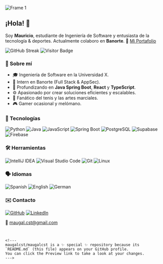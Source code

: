 ![Frame 1](https://github.com/maugalcst/maugalcst/assets/129212900/1a04297d-d69a-43d4-8f40-41192da7bd10)
## ¡Hola! 👋

Soy **Mauricio**, estudiante de Ingeniería de Software y entusiasta de la tecnología & deportes. Actualmente colaboro en **Banorte**.
🔗 [Mi Portafolio](https://im-maugallegos.netlify.app/)

<!-- Widgets -->
![GitHub Streak](https://github-readme-streak-stats.herokuapp.com/?user=maugalcst&theme=dark&hide_border=true)
![Visitor Badge](https://visitor-badge.laobi.icu/badge?page_id=maugalcst.maugalcst)

### 📝 Sobre mí

- 🎓 Ingeniería de Software en la Universidad X.
- 💼 Intern en Banorte (Full Stack & AppSec).
- 🌱 Profundizando en **Java Spring Boot**, **React** y **TypeScript**.
- ⚙️ Apasionado por crear soluciones eficientes y escalables.
- 🎾 Fanático del tenis y las artes marciales.
- 🎮 Gamer ocasional y melómano.

### 🚀 Tecnologías

![Python](https://img.shields.io/badge/Python-3776AB?style=for-the-badge&logo=python&logoColor=white)
![Java](https://img.shields.io/badge/Java-007396?style=for-the-badge&logo=java&logoColor=white)
![JavaScript](https://img.shields.io/badge/JavaScript-F7DF1E?style=for-the-badge&logo=javascript&logoColor=black)
![Spring Boot](https://img.shields.io/badge/Spring_Boot-6DB33F?style=for-the-badge&logo=springboot&logoColor=white)
![PostgreSQL](https://img.shields.io/badge/PostgreSQL-316192?style=for-the-badge&logo=postgresql&logoColor=white)
![Supabase](https://img.shields.io/badge/Supabase-3ECF8E?style=for-the-badge&logo=supabase&logoColor=white)
![Firebase](https://img.shields.io/badge/Firebase-FFA611?style=for-the-badge&logo=firebase&logoColor=white)

### 🛠 Herramientas

![IntelliJ IDEA](https://img.shields.io/badge/IntelliJ_IDEA-000000?style=for-the-badge&logo=intellij-idea&logoColor=white)
![Visual Studio Code](https://img.shields.io/badge/VS%20Code-007ACC?style=for-the-badge&logo=visual-studio-code&logoColor=white)
![Git](https://img.shields.io/badge/Git-F05032?style=for-the-badge&logo=git&logoColor=white)
![Linux](https://img.shields.io/badge/Linux-FCC624?style=for-the-badge&logo=linux&logoColor=black)

### 🗣️ Idiomas

![Spanish](https://img.shields.io/badge/Español-Nativo-FF0000?style=flat&logo=google-translate&logoColor=white)
![English](https://img.shields.io/badge/English-Fluido-1E90FF?style=flat&logo=google-translate&logoColor=white)
![German](https://img.shields.io/badge/German-Básico-FFD700?style=flat&logo=google-translate&logoColor=black)

### ✉️ Contacto

[![GitHub](https://img.shields.io/badge/GitHub-maugalcst-181717?style=for-the-badge&logo=github&logoColor=white)](https://github.com/maugalcst)
[![LinkedIn](https://img.shields.io/badge/LinkedIn-Mauricio-0A66C2?style=for-the-badge&logo=linkedin&logoColor=white)](https://www.linkedin.com/in/mauricio-gallegos-castillo-4b9503288/)

📧 maugal.cst@gmail.com
```


<!---
maugalcst/maugalcst is a ✨ special ✨ repository because its `README.md` (this file) appears on your GitHub profile.
You can click the Preview link to take a look at your changes.
--->
